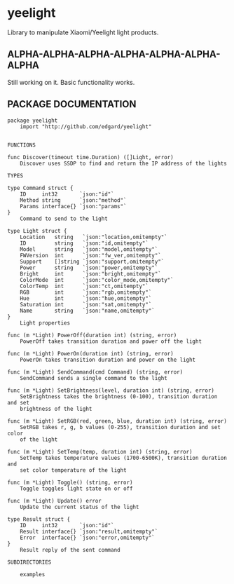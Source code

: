 # yeelight

Library to manipulate Xiaomi/Yeelight light products.

## ALPHA-ALPHA-ALPHA-ALPHA-ALPHA-ALPHA-ALPHA

Still working on it. Basic functionality works.

## PACKAGE DOCUMENTATION

    package yeelight
        import "http://github.com/edgard/yeelight"


    FUNCTIONS

    func Discover(timeout time.Duration) ([]Light, error)
        Discover uses SSDP to find and return the IP address of the lights

    TYPES

    type Command struct {
        ID     int32       `json:"id"`
        Method string      `json:"method"`
        Params interface{} `json:"params"`
    }
        Command to send to the light

    type Light struct {
        Location   string   `json:"location,omitempty"`
        ID         string   `json:"id,omitempty"`
        Model      string   `json:"model,omitempty"`
        FWVersion  int      `json:"fw_ver,omitempty"`
        Support    []string `json:"support,omitempty"`
        Power      string   `json:"power,omitempty"`
        Bright     int      `json:"bright,omitempty"`
        ColorMode  int      `json:"color_mode,omitempty"`
        ColorTemp  int      `json:"ct,omitempty"`
        RGB        int      `json:"rgb,omitempty"`
        Hue        int      `json:"hue,omitempty"`
        Saturation int      `json:"sat,omitempty"`
        Name       string   `json:"name,omitempty"`
    }
        Light properties

    func (m *Light) PowerOff(duration int) (string, error)
        PowerOff takes transition duration and power off the light

    func (m *Light) PowerOn(duration int) (string, error)
        PowerOn takes transition duration and power on the light

    func (m *Light) SendCommand(cmd Command) (string, error)
        SendCommand sends a single command to the light

    func (m *Light) SetBrightness(level, duration int) (string, error)
        SetBrightness takes the brightness (0-100), transition duration and set
        brightness of the light

    func (m *Light) SetRGB(red, green, blue, duration int) (string, error)
        SetRGB takes r, g, b values (0-255), transition duration and set color
        of the light

    func (m *Light) SetTemp(temp, duration int) (string, error)
        SetTemp takes temperature values (1700-6500K), transition duration and
        set color temperature of the light

    func (m *Light) Toggle() (string, error)
        Toggle toggles light state on or off

    func (m *Light) Update() error
        Update the current status of the light

    type Result struct {
        ID     int32       `json:"id"`
        Result interface{} `json:"result,omitempty"`
        Error  interface{} `json:"error,omitempty"`
    }
        Result reply of the sent command

    SUBDIRECTORIES

        examples
